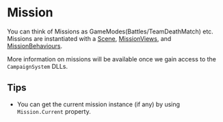 # Mission

You can think of Missions as GameModes(Battles/TeamDeathMatch) etc. Missions are instantiated with a [Scene](scene.md), [MissionViews](missionbehaviour/missionview.md), and [MissionBehaviours](missionbehaviour/).

More information on missions will be available once we gain access to the `CampaignSystem` DLLs.

## Tips

* You can get the current mission instance \(if any\) by using `Mission.Current` property.

